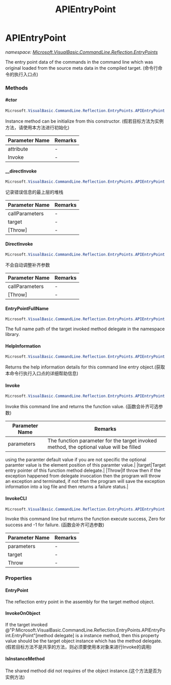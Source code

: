 ﻿---
title: APIEntryPoint
---

# APIEntryPoint
_namespace: [Microsoft.VisualBasic.CommandLine.Reflection.EntryPoints](N-Microsoft.VisualBasic.CommandLine.Reflection.EntryPoints.html)_

The entry point data of the commands in the command line which was original loaded 
 from the source meta data in the compiled target.
 (命令行命令的执行入口点)

### Methods

#### #ctor
```csharp
Microsoft.VisualBasic.CommandLine.Reflection.EntryPoints.APIEntryPoint.#ctor(Microsoft.VisualBasic.CommandLine.Reflection.ExportAPIAttribute,System.Reflection.MethodInfo,System.Boolean)
```
Instance method can be initialize from this constructor.
 (假若目标方法为实例方法，请使用本方法进行初始化)

|Parameter Name|Remarks|
|--------------|-------|
|attribute|-|
|Invoke|-|


#### __directInvoke
```csharp
Microsoft.VisualBasic.CommandLine.Reflection.EntryPoints.APIEntryPoint.__directInvoke(System.Object[],System.Object,System.Boolean)
```
记录错误信息的最上层的堆栈

|Parameter Name|Remarks|
|--------------|-------|
|callParameters|-|
|target|-|
|[Throw]|-|


#### DirectInvoke
```csharp
Microsoft.VisualBasic.CommandLine.Reflection.EntryPoints.APIEntryPoint.DirectInvoke(System.Object[],System.Boolean)
```
不会自动调整补齐参数

|Parameter Name|Remarks|
|--------------|-------|
|callParameters|-|
|[Throw]|-|


#### EntryPointFullName
```csharp
Microsoft.VisualBasic.CommandLine.Reflection.EntryPoints.APIEntryPoint.EntryPointFullName(System.Boolean)
```
The full name path of the target invoked method delegate in the namespace library.

#### HelpInformation
```csharp
Microsoft.VisualBasic.CommandLine.Reflection.EntryPoints.APIEntryPoint.HelpInformation(System.Boolean)
```
Returns the help information details for this command line entry object.(获取本命令行执行入口点的详细帮助信息)

#### Invoke
```csharp
Microsoft.VisualBasic.CommandLine.Reflection.EntryPoints.APIEntryPoint.Invoke(System.Object[],System.Object,System.Boolean)
```
Invoke this command line and returns the function value.
 (函数会补齐可选参数)

|Parameter Name|Remarks|
|--------------|-------|
|parameters|The function parameter for the target invoked method, the optional value will be filled 
 using the paramter default value if you are not specific the optional paramter value is the element position of 
 this paramter value.|
|target|Target entry pointer of this function method delegate.|
|Throw|If throw then if the exception happened from delegate invocation then the program will throw an 
 exception and terminated, if not then the program will save the exception information into a log file and then 
 returns a failure status.|


#### InvokeCLI
```csharp
Microsoft.VisualBasic.CommandLine.Reflection.EntryPoints.APIEntryPoint.InvokeCLI(System.Object[],System.Object,System.Boolean)
```
Invoke this command line but returns the function execute success, Zero for success and -1 for failure.
 (函数会补齐可选参数)

|Parameter Name|Remarks|
|--------------|-------|
|parameters|-|
|target|-|
|Throw|-|




### Properties

#### EntryPoint
The reflection entry point in the assembly for the target method object.
#### InvokeOnObject
If the target invoked @"P:Microsoft.VisualBasic.CommandLine.Reflection.EntryPoints.APIEntryPoint.EntryPoint"[method delegate] is a instance method, 
 then this property value should be the target object instance which has the method delegate.
 (假若目标方法不是共享的方法，则必须要使用本对象来进行Invoke的调用)
#### IsInstanceMethod
The shared method did not requires of the object instance.(这个方法是否为实例方法)

